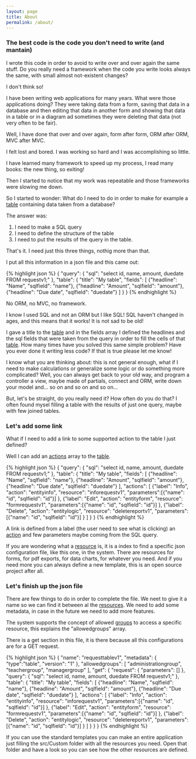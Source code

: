 ```yaml
---
layout: page
title: About
permalink: /about/
---
```


### The best code is the code you don't need to write (and mantain)

I wrote this code in order to avoid to write over and over again the same stuff.
Do you really need a framework when the code you write looks always the same, with small almost not-existent changes?

I don't think so!

I have been writing web applications for many years. What were those applications doing? They were taking data from a form, 
saving that data in a database and then editing that data in another form and showing that data in a table or in a diagram ad 
sometimes they were deleting that data (not very often to be fair).

Well, I have done that over and over again, form after form, ORM after ORM, MVC after MVC.

I felt lost and bored. I was working so hard and I was accomplishing so little.

I have learned many framework to speed up my process, I read many books: the new thing, so exiting!

Then I started to notice that my work was repeatable and those frameworks were slowing me down.

So I started to wonder: What do I need to do in order to make for example a <a href="{{site.baseurl}}/docs/table-page">table</a> containing data taken from a database?

The answer was: 

1. I need to make a SQL query
2. I need to define the structure of the table 
3. I need to put the results of the query in the table. 

That's it. I need just this three things, nothig more than that.

I put all this information in a json file and this came out:

{% highlight json %}
{
  "query": {
    "sql": "select id, name, amount, duedate FROM requestv1;"
  },
  "table": {
    "title": "My table",
    "fields": [
      {"headline": "Name", "sqlfield": "name"},
      {"headline": "Amount", "sqlfield": "amount"},
      {"headline": "Due date", "sqlfield": "duedate"}
    ]
  }
}
{% endhighlight %}

No ORM, no MVC, no framework.

I know I used SQL and not an ORM but I like SQL! SQL haven't changed in ages, and this means that it works!
It is not sad to be old!

I gave a title to the <a href="{{site.baseurl}}/docs/table-page">table</a> and in the fields array I defined the headlines and the sql fields that were taken from the query in order to fill the cells of that <a href="{{site.baseurl}}/docs/table-page">table</a>.
How many times have you solved this same simple problem?
Have you ever done it writing less code?
If that is true please let me know!

I know what you are thinking about: this is not general enough, what if I need to make calculations or generalize some logic or do something more complicated?
Well, you can always get back to your old way, and program a controller a view, maybe made of partials, connect and ORM, write down your model and... so on and so on and so on...

But, let's be straight, do you really need it? How often do you do that?
I often found mysel filling a table with the results of just one query, maybe with few joined tables.

### Let's add some link

What if I need to add a link to some supported action to the table I just defined?

Well I can add an <a href="{{site.baseurl}}/docs/actions">actions</a> array to the <a href="{{site.baseurl}}/docs/table-page">table</a>.

{% highlight json %}
{
  "query": {
    "sql": "select id, name, amount, duedate FROM requestv1;"
  },
  "table": {
    "title": "My table",
    "fields": [
      {"headline": "Name", "sqlfield": "name"},
      {"headline": "Amount", "sqlfield": "amount"},
      {"headline": "Due date", "sqlfield": "duedate"}
    ],
    "actions": [
      {"label": "Info", "action": "entityinfo", "resource": "inforequestv1", "parameters":[{"name": "id", "sqlfield": "id"}] },
      {"label": "Edit", "action": "entityform", "resource": "formrequestv1", "parameters":[{"name": "id", "sqlfield": "id"}] },
      {"label": "Delete", "action": "entitylogic", "resource": "deletereportv1", "parameters":[{"name": "id", "sqlfield": "id"}] }
    ]
  }
}
{% endhighlight %}

A link is defined from a label (the user need to see what is clicking) an <a href="{{site.baseurl}}/docs/actions">action</a> and few parameters maybe coming from the SQL query.

If you are wondering what a <a href="{{site.baseurl}}/docs/resource">resource</a> is, it is a index to find a specific json configuration file, like this one, in the system.
There are resources for forms, for pdf exports, for data charts, for whatever you need.
And if you need more you can always define a new template, this is an open source project after all.

### Let's finish up the json file

There are few things to do in order to complete the file.
We neet to give it a name so we can find it between al the <a href="{{site.baseurl}}/docs/resource">resources</a>.
We need to add some metadata, in case in the future we need to add more features.

The system supports the concept of allowed <a href="{{site.baseurl}}/docs/group">groups</a> to access a specific resource, this explains the "allowedgroups" array.

There is a get section in this file, it is there because all this configurations are for a GET request.

{% highlight json %}
{
  "name": "requesttablev1",
  "metadata": { "type":"table", "version": "1" },
  "allowedgroups": [ "administrationgroup", "teachergroup", "managergroup" ],
  "get": {
    "request": {
      "parameters": []
    },
    "query": {
      "sql": "select id, name, amount, duedate FROM requestv1;"
    },
    "table": {
      "title": "My table",
      "fields": [
        {"headline": "Name", "sqlfield": "name"},
        {"headline": "Amount", "sqlfield": "amount"},
        {"headline": "Due date", "sqlfield": "duedate"}
      ],
      "actions": [
        {"label": "Info", "action": "entityinfo", "resource": "inforequestv1", "parameters":[{"name": "id", "sqlfield": "id"}] },
        {"label": "Edit", "action": "entityform", "resource": "formrequestv1", "parameters":[{"name": "id", "sqlfield": "id"}] },
        {"label": "Delete", "action": "entitylogic", "resource": "deletereportv1", "parameters":[{"name": "id", "sqlfield": "id"}] }
      ]
    }
  }
}
{% endhighlight %}

If you can use the standard templates you can make an entire application just filling the src/Custom folder with all the resources you need. Open that folder and have a look so you can see how the other resources are defined.
